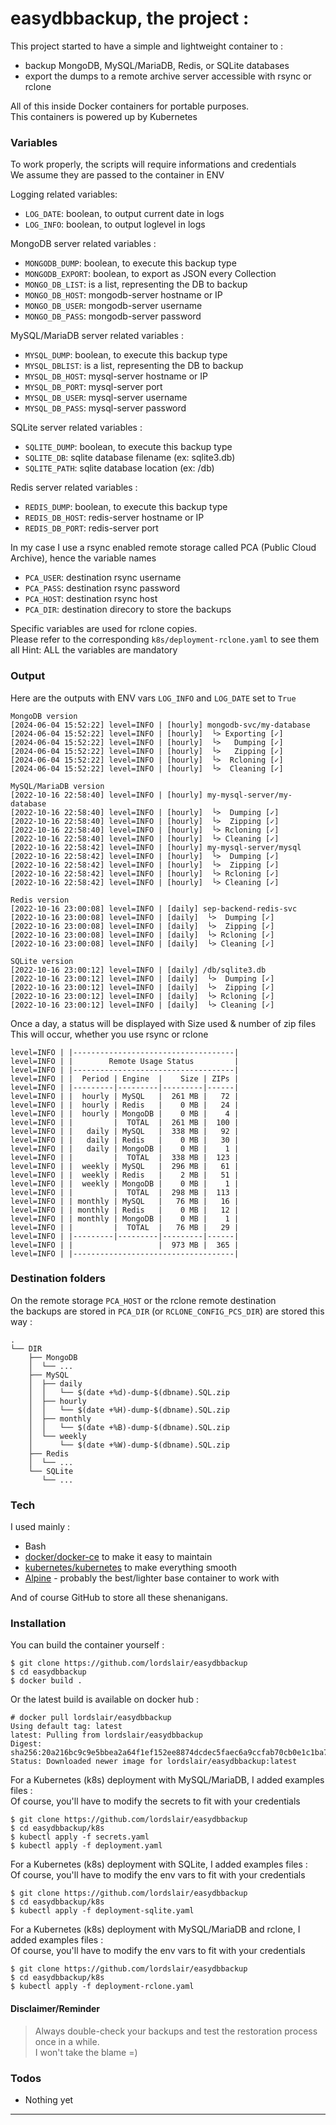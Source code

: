 # easydbbackup, the project :

This project started to have a simple and lightweight container to :
- backup MongoDB, MySQL/MariaDB, Redis, or SQLite databases
- export the dumps to a remote archive server accessible with rsync or rclone

All of this inside Docker containers for portable purposes.  
This containers is powered up by Kubernetes

### Variables

To work properly, the scripts will require informations and credentials  
We assume they are passed to the container in ENV

Logging related variables:
- `LOG_DATE`: boolean, to output current date in logs
- `LOG_INFO`: boolean, to output loglevel in logs

MongoDB server related variables :
- `MONGODB_DUMP`: boolean, to execute this backup type
- `MONGODB_EXPORT`: boolean, to export as JSON every Collection
- `MONGO_DB_LIST`: is a list, representing the DB to backup
- `MONGO_DB_HOST`: mongodb-server hostname or IP
- `MONGO_DB_USER`: mongodb-server username
- `MONGO_DB_PASS`: mongodb-server password

MySQL/MariaDB server related variables :
- `MYSQL_DUMP`: boolean, to execute this backup type
- `MYSQL_DBLIST`: is a list, representing the DB to backup
- `MYSQL_DB_HOST`: mysql-server hostname or IP
- `MYSQL_DB_PORT`: mysql-server port
- `MYSQL_DB_USER`: mysql-server username
- `MYSQL_DB_PASS`: mysql-server password

SQLite server related variables :
- `SQLITE_DUMP`: boolean, to execute this backup type
- `SQLITE_DB`: sqlite database filename (ex: sqlite3.db)
- `SQLITE_PATH`: sqlite database location (ex: /db)

Redis server related variables :
- `REDIS_DUMP`: boolean, to execute this backup type
- `REDIS_DB_HOST`: redis-server hostname or IP
- `REDIS_DB_PORT`: redis-server port

In my case I use a rsync enabled remote storage called PCA (Public Cloud Archive), hence the variable names

- `PCA_USER`: destination rsync username
- `PCA_PASS`: destination rsync password
- `PCA_HOST`: destination rsync host
- `PCA_DIR`: destination direcory to store the backups

Specific variables are used for rclone copies.  
Please refer to the corresponding `k8s/deployment-rclone.yaml` to see them all
Hint: ALL the variables are mandatory

### Output

Here are the outputs with ENV vars `LOG_INFO` and `LOG_DATE` set to `True`

```
MongoDB version
[2024-06-04 15:52:22] level=INFO | [hourly] mongodb-svc/my-database
[2024-06-04 15:52:22] level=INFO | [hourly]  └> Exporting [✓]
[2024-06-04 15:52:22] level=INFO | [hourly]  └>   Dumping [✓]
[2024-06-04 15:52:22] level=INFO | [hourly]  └>   Zipping [✓]
[2024-06-04 15:52:22] level=INFO | [hourly]  └>  Rcloning [✓]
[2024-06-04 15:52:22] level=INFO | [hourly]  └>  Cleaning [✓]

MySQL/MariaDB version
[2022-10-16 22:58:40] level=INFO | [hourly] my-mysql-server/my-database
[2022-10-16 22:58:40] level=INFO | [hourly]  └>  Dumping [✓]
[2022-10-16 22:58:40] level=INFO | [hourly]  └>  Zipping [✓]
[2022-10-16 22:58:40] level=INFO | [hourly]  └> Rcloning [✓]
[2022-10-16 22:58:40] level=INFO | [hourly]  └> Cleaning [✓]
[2022-10-16 22:58:42] level=INFO | [hourly] my-mysql-server/mysql
[2022-10-16 22:58:42] level=INFO | [hourly]  └>  Dumping [✓]
[2022-10-16 22:58:42] level=INFO | [hourly]  └>  Zipping [✓]
[2022-10-16 22:58:42] level=INFO | [hourly]  └> Rcloning [✓]
[2022-10-16 22:58:42] level=INFO | [hourly]  └> Cleaning [✓]

Redis version
[2022-10-16 23:00:08] level=INFO | [daily] sep-backend-redis-svc
[2022-10-16 23:00:08] level=INFO | [daily]  └>  Dumping [✓]
[2022-10-16 23:00:08] level=INFO | [daily]  └>  Zipping [✓]
[2022-10-16 23:00:08] level=INFO | [daily]  └> Rcloning [✓]
[2022-10-16 23:00:08] level=INFO | [daily]  └> Cleaning [✓]

SQLite version
[2022-10-16 23:00:12] level=INFO | [daily] /db/sqlite3.db
[2022-10-16 23:00:12] level=INFO | [daily]  └>  Dumping [✓]
[2022-10-16 23:00:12] level=INFO | [daily]  └>  Zipping [✓]
[2022-10-16 23:00:12] level=INFO | [daily]  └> Rcloning [✓]
[2022-10-16 23:00:12] level=INFO | [daily]  └> Cleaning [✓]
```

Once a day, a status will be displayed with Size used & number of zip files  
This will occur, whether you use rsync or rclone
```
level=INFO | |------------------------------------|
level=INFO | |        Remote Usage Status         |
level=INFO | |------------------------------------|
level=INFO | |  Period | Engine  |    Size | ZIPs |
level=INFO | |---------|---------|---------|------|
level=INFO | |  hourly | MySQL   |  261 MB |   72 |
level=INFO | |  hourly | Redis   |    0 MB |   24 |
level=INFO | |  hourly | MongoDB |    0 MB |    4 |
level=INFO | |         |  TOTAL  |  261 MB |  100 |
level=INFO | |   daily | MySQL   |  338 MB |   92 |
level=INFO | |   daily | Redis   |    0 MB |   30 |
level=INFO | |   daily | MongoDB |    0 MB |    1 |
level=INFO | |         |  TOTAL  |  338 MB |  123 |
level=INFO | |  weekly | MySQL   |  296 MB |   61 |
level=INFO | |  weekly | Redis   |    2 MB |   51 |
level=INFO | |  weekly | MongoDB |    0 MB |    1 |
level=INFO | |         |  TOTAL  |  298 MB |  113 |
level=INFO | | monthly | MySQL   |   76 MB |   16 |
level=INFO | | monthly | Redis   |    0 MB |   12 |
level=INFO | | monthly | MongoDB |    0 MB |    1 |
level=INFO | |         |  TOTAL  |   76 MB |   29 |
level=INFO | |---------|---------|---------|------|
level=INFO | |                   |  973 MB |  365 |
level=INFO | |------------------------------------|
```

### Destination folders

On the remote storage `PCA_HOST` or the rclone remote destination  
the backups are stored in `PCA_DIR` (or `RCLONE_CONFIG_PCS_DIR`) are stored this way :

```
.
└── DIR
    ├── MongoDB
    │  └── ...
    ├── MySQL
    │  ├── daily
    │  │   └── $(date +%d)-dump-$(dbname).SQL.zip
    │  ├── hourly
    │  │   └── $(date +%H)-dump-$(dbname).SQL.zip
    │  ├── monthly
    │  │   └── $(date +%B)-dump-$(dbname).SQL.zip
    │  └── weekly
    │      └── $(date +%W)-dump-$(dbname).SQL.zip
    ├── Redis
    │  └── ...
    └── SQLite
       └── ...    
```

### Tech

I used mainly :

* Bash
* [docker/docker-ce][docker] to make it easy to maintain
* [kubernetes/kubernetes][kubernetes] to make everything smooth
* [Alpine][alpine] - probably the best/lighter base container to work with

And of course GitHub to store all these shenanigans.

### Installation

You can build the container yourself :
```
$ git clone https://github.com/lordslair/easydbbackup
$ cd easydbbackup
$ docker build .
```

Or the latest build is available on docker hub :
```
# docker pull lordslair/easydbbackup
Using default tag: latest
latest: Pulling from lordslair/easydbbackup
Digest: sha256:20a216bc9c9e5bbea2a64f1ef152ee8874dcdec5faec6a9ccfab70cb0e1c1ba7
Status: Downloaded newer image for lordslair/easydbbackup:latest
```

For a Kubernetes (k8s) deployment with MySQL/MariaDB, I added examples files :  
Of course, you'll have to modify the secrets to fit with your credentials
```
$ git clone https://github.com/lordslair/easydbbackup
$ cd easydbbackup/k8s
$ kubectl apply -f secrets.yaml
$ kubectl apply -f deployment.yaml
```

For a Kubernetes (k8s) deployment with SQLite, I added examples files :  
Of course, you'll have to modify the env vars to fit with your credentials
```
$ git clone https://github.com/lordslair/easydbbackup
$ cd easydbbackup/k8s
$ kubectl apply -f deployment-sqlite.yaml
```

For a Kubernetes (k8s) deployment with MySQL/MariaDB and rclone, I added examples files :  
Of course, you'll have to modify the env vars to fit with your credentials
```
$ git clone https://github.com/lordslair/easydbbackup
$ cd easydbbackup/k8s
$ kubectl apply -f deployment-rclone.yaml
```

#### Disclaimer/Reminder

> Always double-check your backups and test the restoration process once in a while.  
> I won't take the blame =)  

### Todos

 - Nothing yet

---
   [kubernetes]: <https://github.com/kubernetes/kubernetes>
   [docker]: <https://github.com/docker/docker-ce>
   [alpine]: <https://github.com/alpinelinux>
